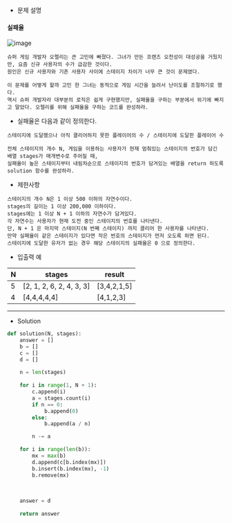- 문제 설명

#### 실패율

![image](https://user-images.githubusercontent.com/84713532/207992262-2692fa10-6628-4d4e-bea3-f631946e6fc8.png)

```
슈퍼 게임 개발자 오렐리는 큰 고민에 빠졌다. 그녀가 만든 프랜즈 오천성이 대성공을 거뒀지만, 요즘 신규 사용자의 수가 급감한 것이다.
원인은 신규 사용자와 기존 사용자 사이에 스테이지 차이가 너무 큰 것이 문제였다.

이 문제를 어떻게 할까 고민 한 그녀는 동적으로 게임 시간을 늘려서 난이도를 조절하기로 했다.
역시 슈퍼 개발자라 대부분의 로직은 쉽게 구현했지만, 실패율을 구하는 부분에서 위기에 빠지고 말았다. 오렐리를 위해 실패율을 구하는 코드를 완성하라.
```

- 실패율은 다음과 같이 정의한다.
```
스테이지에 도달했으나 아직 클리어하지 못한 플레이어의 수 / 스테이지에 도달한 플레이어 수
```
```
전체 스테이지의 개수 N, 게임을 이용하는 사용자가 현재 멈춰있는 스테이지의 번호가 담긴 배열 stages가 매개변수로 주어질 때,
실패율이 높은 스테이지부터 내림차순으로 스테이지의 번호가 담겨있는 배열을 return 하도록 solution 함수를 완성하라.
```

- 제한사항

```
스테이지의 개수 N은 1 이상 500 이하의 자연수이다.
stages의 길이는 1 이상 200,000 이하이다.
stages에는 1 이상 N + 1 이하의 자연수가 담겨있다.
각 자연수는 사용자가 현재 도전 중인 스테이지의 번호를 나타낸다.
단, N + 1 은 마지막 스테이지(N 번째 스테이지) 까지 클리어 한 사용자를 나타낸다.
만약 실패율이 같은 스테이지가 있다면 작은 번호의 스테이지가 먼저 오도록 하면 된다.
스테이지에 도달한 유저가 없는 경우 해당 스테이지의 실패율은 0 으로 정의한다.
```

- 입출력 예

| N	| stages |	result |
| --- | --- | --- |
| 5 | 	[2, 1, 2, 6, 2, 4, 3, 3] |	[3,4,2,1,5] |
| 4 |	[4,4,4,4,4] |	[4,1,2,3] |

---

- Solution

```py
def solution(N, stages):
    answer = []
    b = []
    c = []
    d = []
    
    n = len(stages)
    
    for i in range(1, N + 1):
        c.append(i)
        a = stages.count(i) 
        if n == 0:
            b.append(0)
        else:
            b.append(a / n)

        n -= a
        
    for i in range(len(b)):
        mx = max(b)
        d.append(c[b.index(mx)])
        b.insert(b.index(mx), -1)
        b.remove(mx)
        
        
    
    answer = d
    
    return answer
```

